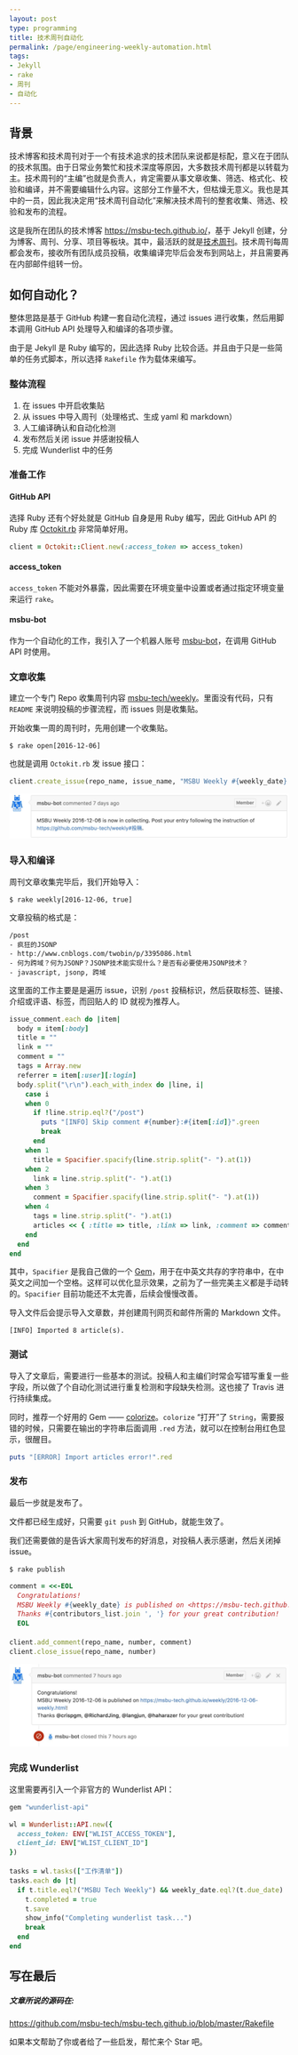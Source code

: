 ```yaml
---
layout: post
type: programming
title: 技术周刊自动化
permalink: /page/engineering-weekly-automation.html
tags:
- Jekyll
- rake
- 周刊
- 自动化
---
```


## 背景

技术博客和技术周刊对于一个有技术追求的技术团队来说都是标配，意义在于团队的技术氛围。由于日常业务繁忙和技术深度等原因，大多数技术周刊都是以转载为主。技术周刊的“主编”也就是负责人，肯定需要从事文章收集、筛选、格式化、校验和编译，并不需要编辑什么内容。这部分工作量不大，但枯燥无意义。我也是其中的一员，因此我决定用“技术周刊自动化”来解决技术周刊的整套收集、筛选、校验和发布的流程。

这是我所在团队的技术博客 <https://msbu-tech.github.io/>，基于 Jekyll 创建，分为博客、周刊、分享、项目等板块。其中，最活跃的就是[技术周刊](https://msbu-tech.github.io/weekly/)。技术周刊每周都会发布，接收所有团队成员投稿，收集编译完毕后会发布到网站上，并且需要再在内部邮件组转一份。

## 如何自动化？

整体思路是基于 GitHub 构建一套自动化流程，通过 issues 进行收集，然后用脚本调用 GitHub API 处理导入和编译的各项步骤。

由于是 Jekyll 是 Ruby 编写的，因此选择 Ruby 比较合适。并且由于只是一些简单的任务式脚本，所以选择 `Rakefile` 作为载体来编写。

### 整体流程

1. 在 issues 中开启收集贴
2. 从 issues 中导入周刊（处理格式、生成 yaml 和 markdown）
3. 人工编译确认和自动化检测
4. 发布然后关闭 issue 并感谢投稿人
5. 完成 Wunderlist 中的任务

### 准备工作

#### GitHub API

选择 Ruby 还有个好处就是 GitHub 自身是用 Ruby 编写，因此 GitHub API 的 Ruby 库 [Octokit.rb](https://github.com/octokit/octokit.rb) 非常简单好用。

```ruby
client = Octokit::Client.new(:access_token => access_token)
```

#### access_token

`access_token` 不能对外暴露，因此需要在环境变量中设置或者通过指定环境变量来运行 `rake`。

#### msbu-bot

作为一个自动化的工作，我引入了一个机器人账号 [msbu-bot](https://github.com/msbu-bot/)，在调用 GitHub API 时使用。

### 文章收集

建立一个专门 Repo 收集周刊内容 [msbu-tech/weekly](https://github.com/msbu-tech/weekly)。里面没有代码，只有 `README` 来说明投稿的步骤流程，而 issues 则是收集贴。

开始收集一周的周刊时，先用创建一个收集贴。

```
$ rake open[2016-12-06]
```

也就是调用 `Octokit.rb` 发 issue 接口：

```ruby
client.create_issue(repo_name, issue_name, "MSBU Weekly #{weekly_date} is now in collecting. Post your entry following the instruction of <https://github.com/msbu-tech/weekly#投稿>.")
```

![](/image/msbu-bot-open-issue.jpg)

### 导入和编译

周刊文章收集完毕后，我们开始导入：

```
$ rake weekly[2016-12-06, true]
```

文章投稿的格式是：

```
/post
- 疯狂的JSONP
- http://www.cnblogs.com/twobin/p/3395086.html
- 何为跨域？何为JSONP？JSONP技术能实现什么？是否有必要使用JSONP技术？
- javascript, jsonp, 跨域
```

这里面的工作主要是是遍历 issue，识别 `/post` 投稿标识，然后获取标签、链接、介绍或评语、标签，而回贴人的 ID 就视为推荐人。

```ruby
issue_comment.each do |item|
  body = item[:body]
  title = ""
  link = ""
  comment = ""
  tags = Array.new
  referrer = item[:user][:login]
  body.split("\r\n").each_with_index do |line, i|
    case i
    when 0
      if !line.strip.eql?("/post")
        puts "[INFO] Skip comment #{number}:#{item[:id]}".green
        break
      end
    when 1
      title = Spacifier.spacify(line.strip.split("- ").at(1))
    when 2
      link = line.strip.split("- ").at(1)
    when 3
      comment = Spacifier.spacify(line.strip.split("- ").at(1))
    when 4
      tags = line.strip.split("- ").at(1)
      articles << { :title => title, :link => link, :comment => comment, :tags => tags, :referrer => referrer }
    end
  end
end
```

其中，`Spacifier` 是我自己做的一个 [Gem](https://github.com/crispgm/spacifier)，用于在中英文共存的字符串中，在中英文之间加一个空格。这样可以优化显示效果，之前为了一些完美主义都是手动转的。`Spacifier` 目前功能还不太完善，后续会慢慢改善。

导入文件后会提示导入文章数，并创建周刊网页和邮件所需的 Markdown 文件。

```
[INFO] Imported 8 article(s).
```

### 测试

导入了文章后，需要进行一些基本的测试。投稿人和主编们时常会写错写重复一些字段，所以做了个自动化测试进行重复检测和字段缺失检测。这也接了 Travis 进行持续集成。

同时，推荐一个好用的 Gem —— [colorize](https://github.com/fazibear/colorize)。`colorize` “打开”了 `String`，需要报错的时候，只需要在输出的字符串后面调用 `.red` 方法，就可以在控制台用红色显示，很醒目。

```ruby
puts "[ERROR] Import articles error!".red
```

### 发布

最后一步就是发布了。

文件都已经生成好，只需要 `git push` 到 GitHub，就能生效了。

我们还需要做的是告诉大家周刊发布的好消息，对投稿人表示感谢，然后关闭掉 issue。

```
$ rake publish
```

```ruby
comment = <<-EOL
  Congratulations!
  MSBU Weekly #{weekly_date} is published on <https://msbu-tech.github.io/weekly/#{weekly_date}-weekly.html>!
  Thanks #{contributors_list.join ', '} for your great contribution!
  EOL

client.add_comment(repo_name, number, comment)
client.close_issue(repo_name, number)
```

![](/image/msbu-bot-say-thanks-and-close.jpg)

### 完成 Wunderlist

这里需要再引入一个非官方的 Wunderlist API：

```ruby
gem "wunderlist-api"
```

```ruby
wl = Wunderlist::API.new({
  access_token: ENV["WLIST_ACCESS_TOKEN"],
  client_id: ENV["WLIST_CLIENT_ID"]
})

tasks = wl.tasks(["工作清单"])
tasks.each do |t|
  if t.title.eql?("MSBU Tech Weekly") && weekly_date.eql?(t.due_date)
    t.completed = true
    t.save
    show_info("Completing wunderlist task...")
    break
  end
end
```

## 写在最后

##### 文章所说的源码在:

<https://github.com/msbu-tech/msbu-tech.github.io/blob/master/Rakefile>

如果本文帮助了你或者给了一些启发，帮忙来个 Star 吧。
